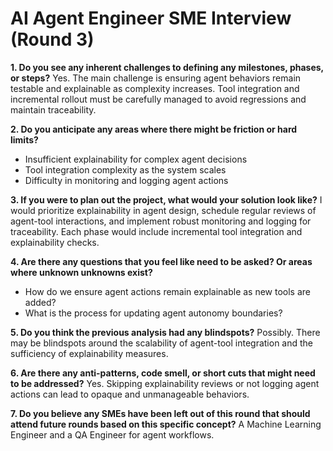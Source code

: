# AI Agent Engineer SME Interview (Round 3)

**1. Do you see any inherent challenges to defining any milestones, phases, or steps?**
Yes. The main challenge is ensuring agent behaviors remain testable and explainable as complexity increases. Tool integration and incremental rollout must be carefully managed to avoid regressions and maintain traceability.

**2. Do you anticipate any areas where there might be friction or hard limits?**
- Insufficient explainability for complex agent decisions
- Tool integration complexity as the system scales
- Difficulty in monitoring and logging agent actions

**3. If you were to plan out the project, what would your solution look like?**
I would prioritize explainability in agent design, schedule regular reviews of agent-tool interactions, and implement robust monitoring and logging for traceability. Each phase would include incremental tool integration and explainability checks.

**4. Are there any questions that you feel like need to be asked? Or areas where unknown unknowns exist?**
- How do we ensure agent actions remain explainable as new tools are added?
- What is the process for updating agent autonomy boundaries?

**5. Do you think the previous analysis had any blindspots?**
Possibly. There may be blindspots around the scalability of agent-tool integration and the sufficiency of explainability measures.

**6. Are there any anti-patterns, code smell, or short cuts that might need to be addressed?**
Yes. Skipping explainability reviews or not logging agent actions can lead to opaque and unmanageable behaviors.

**7. Do you believe any SMEs have been left out of this round that should attend future rounds based on this specific concept?**
A Machine Learning Engineer and a QA Engineer for agent workflows. 